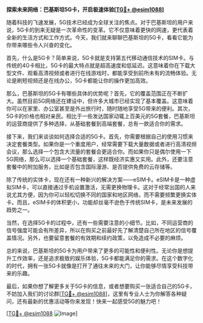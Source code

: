 **探索未来网络：巴基斯坦5G卡，开启极速体验[[TG💪+ @esim1088](https://t.me/s/esim1088)]**

随着科技的飞速发展，5G技术已经成为全球关注的焦点。对于巴基斯坦的用户来说，5G卡的到来无疑是一次革命性的变革。它不仅意味着更快的网速，更代表着全新的生活方式和工作方式。今天，我们就来聊聊巴基斯坦的5G卡，看看它能为你带来哪些令人兴奋的变化。

首先，什么是5G卡？简单来说，5G卡就是支持第五代移动通信技术的SIM卡。与传统的4G卡相比，5G卡的最大特点就是超高速度和低延迟。这意味着你在下载大型文件、观看高清视频或者进行在线游戏时，都能享受到前所未有的流畅体验。无论是刷短视频还是在线办公，5G卡都能让你的操作更加高效。

那么，巴基斯坦的5G卡有哪些具体的优势呢？首先，它的覆盖范围正在不断扩大。虽然目前5G网络还在建设中，但许多大城市已经实现了基本覆盖。这意味着你可以在家里、办公室甚至是外出旅行时，随时随地享受5G带来的便利。其次，5G卡的价格也相对亲民。相比于一些发达国家动辄上百美元的5G套餐，巴基斯坦的运营商提供了多种选择，从基础套餐到高端套餐，总有一款适合你的需求。

接下来，我们来谈谈如何选择合适的5G卡。首先，你需要根据自己的使用习惯来决定套餐类型。如果你是一个重度用户，经常需要下载大量数据或者进行高清视频会议，那么选择一个包含大流量的套餐会更适合你。而如果你只是偶尔使用一下5G网络，那么可以选择一个基础套餐，这样既经济实惠又实用。此外，还要注意套餐中的附加服务，比如是否包含国际漫游、是否提供免费的云存储等。

除了传统的实体卡，现在还有一种新兴的解决方案——eSIM卡。eSIM卡是一种虚拟SIM卡，可以直接通过手机设置激活，无需更换物理卡。这对于经常出国的人来说尤其方便，因为你可以轻松切换不同的国家和地区网络，而不需要频繁更换实体卡。而且，eSIM卡的体积更小，功能却丝毫不逊色于传统SIM卡，是未来发展的趋势之一。

当然，在选择5G卡的过程中，还有一些需要注意的小细节。比如，不同运营商的信号强度可能会有所差异，所以在购买之前最好先了解清楚自己所在地区的信号覆盖情况。另外，也要留意套餐的有效期和续约政策，以免造成不必要的麻烦。

总的来说，巴基斯坦的5G卡为用户带来了更多的可能性和便利性。无论你是想提升工作效率，还是追求极致的娱乐体验，5G卡都能满足你的需求。在这个数字化的时代，拥有一张5G卡就像是打开了通往未来的大门，让你能够尽情享受科技带来的乐趣。

最后，如果你想了解更多关于5G卡的信息，或者想要购买一张适合自己的5G卡，不妨加入我们的讨论群[[TG💪+ @esim1088](https://t.me/s/esim1088)]，这里有专业人士为你解答各种疑问，还有最新的优惠活动等你来发现！快来一起感受5G的魅力吧！

[[TG💪+ @esim1088](https://t.me/s/esim1088) ![Image](https://i.postimg.cc/4NQfJmqS/Snipaste-2025-05-13-00-14-12.png)]